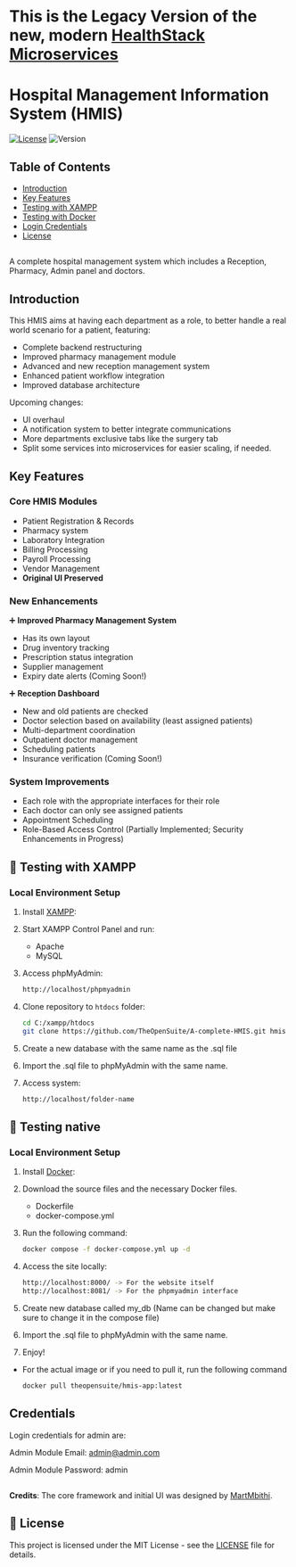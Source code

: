 # This is the Legacy Version of the new, modern [HealthStack Microservices](https://github.com/TheOpenSuite/HealthStack-Microservices)

# Hospital Management Information System (HMIS)

[![License](https://img.shields.io/badge/License-MIT-blue.svg)](LICENSE)
![Version](https://img.shields.io/badge/Version-2.0-orange)

## Table of Contents
- [Introduction](#-introduction)
- [Key Features](#-key-features)
- [Testing with XAMPP](#-testing-with-xampp)
- [Testing with Docker](#-testing-native)
- [Login Credentials](#Credentials)
- [License](#Llicense)

##
A complete hospital management system which includes a Reception, Pharmacy, Admin panel and doctors.
## Introduction

This HMIS aims at having each department as a role, to better handle a real world scenario for a patient, featuring:
- Complete backend restructuring
- Improved pharmacy management module
- Advanced and new reception management system
- Enhanced patient workflow integration
- Improved database architecture

Upcoming changes:
- UI overhaul
- A notification system to better integrate communications
- More departments exclusive tabs like the surgery tab
- Split some services into microservices for easier scaling, if needed.

## Key Features

### Core HMIS Modules
- Patient Registration & Records
- Pharmacy system
- Laboratory Integration
- Billing Processing
- Payroll Processing
- Vendor Management
- **Original UI Preserved**

### New Enhancements
➕ **Improved Pharmacy Management System**
- Has its own layout
- Drug inventory tracking
- Prescription status integration 
- Supplier management
- Expiry date alerts (Coming Soon!)
  
➕ **Reception Dashboard**
- New and old patients are checked
- Doctor selection based on availability (least assigned patients)
- Multi-department coordination
- Outpatient doctor management
- Scheduling patients
- Insurance verification (Coming Soon!)

### System Improvements
- Each role with the appropriate interfaces for their role
- Each doctor can only see assigned patients
- Appointment Scheduling
- Role-Based Access Control (Partially Implemented; Security Enhancements in Progress)

<!-- ## 🛠️ Installation -->
## 🧪 Testing with XAMPP
### Local Environment Setup
1. Install [XAMPP](https://www.apachefriends.org):
2. Start XAMPP Control Panel and run:
   - Apache
   - MySQL

2. Access phpMyAdmin:
   ```bash
   http://localhost/phpmyadmin

3. Clone repository to `htdocs` folder:
   ```bash
   cd C:/xampp/htdocs
   git clone https://github.com/TheOpenSuite/A-complete-HMIS.git hmis

4. Create a new database with the same name as the .sql file
   
5. Import the .sql file to phpMyAdmin with the same name.
   
7. Access system:
   ```bash
   http://localhost/folder-name

<!-- ### Setup Instructions
1. Clone repository:
   ```bash
   git clone https://github.com/TheOpenSuite/A-complete-HMIS.git -->

## 🧪 Testing native
### Local Environment Setup
1. Install [Docker](https://www.docker.com/):
2. Download the source files and the necessary Docker files.
   - Dockerfile
   - docker-compose.yml

3. Run the following command:
   ```bash
   docker compose -f docker-compose.yml up -d

3. Access the site locally:
   ```bash
   http://localhost:8000/ -> For the website itself
   http://localhost:8081/ -> For the phpmyadmin interface

4. Create new database called my_db (Name can be changed but make sure to change it in the compose file)
   
5. Import the .sql file to phpMyAdmin with the same name.
   
7. Enjoy!

- For the actual image or if you need to pull it, run the following command
   ```bash
   docker pull theopensuite/hmis-app:latest

<!-- ### Setup Instructions
1. Clone repository:
   ```bash
   git clone https://github.com/TheOpenSuite/A-complete-HMIS.git -->

## Credentials
Login credentials for admin are:

Admin Module Email: admin@admin.com

Admin Module Password: admin

##
**Credits**: The core framework and initial UI was designed by [MartMbithi](https://github.com/MartMbithi).

## 📄 License
This project is licensed under the MIT License - see the [LICENSE](LICENSE) file for details.

